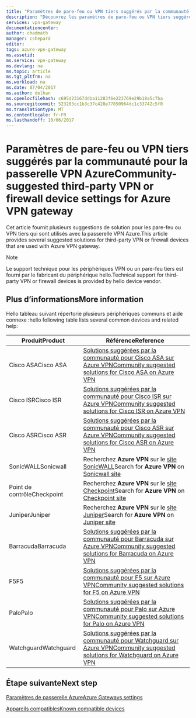 ```yaml
---
title: "Paramètres de pare-feu ou VPN tiers suggérés par la communauté pour la passerelle VPN Azure | Microsoft Docs"
description: "Découvrez les paramètres de pare-feu ou VPN tiers suggérés par la communauté pour la passerelle VPN Azure."
services: vpn-gateway
documentationcenter: 
author: chadmath
manager: cshepard
editor: 
tags: azure-vpn-gateway
ms.assetid: 
ms.service: vpn-gateway
ms.devlang: na
ms.topic: article
ms.tgt_pltfrm: na
ms.workload: na
ms.date: 07/04/2017
ms.author: delhan
ms.openlocfilehash: c695d23167ddba11283f6e223769e29b18a5c7ba
ms.sourcegitcommit: 523283cc1b3c37c428e77850964dc1c33742c5f0
ms.translationtype: MT
ms.contentlocale: fr-FR
ms.lasthandoff: 10/06/2017
---
```

# <a name="community-suggested-third-party-vpn-or-firewall-device-settings-for-azure-vpn-gateway"></a><span data-ttu-id="b8be6-103">Paramètres de pare-feu ou VPN tiers suggérés par la communauté pour la passerelle VPN Azure</span><span class="sxs-lookup"><span data-stu-id="b8be6-103">Community-suggested third-party VPN or firewall device settings for Azure VPN gateway</span></span>

<span data-ttu-id="b8be6-104">Cet article fournit plusieurs suggestions de solution pour les pare-feu ou VPN tiers qui sont utilisés avec la passerelle VPN Azure.</span><span class="sxs-lookup"><span data-stu-id="b8be6-104">This article provides several suggested solutions for third-party VPN or firewall devices that are used with Azure VPN gateway.</span></span>

> [!Note]
> <span data-ttu-id="b8be6-105">Le support technique pour les périphériques VPN ou un pare-feu tiers est fourni par le fabricant du périphérique hello.</span><span class="sxs-lookup"><span data-stu-id="b8be6-105">Technical support for third-party VPN or firewall devices is provided by hello device vendor.</span></span> 

## <a name="more-information"></a><span data-ttu-id="b8be6-106">Plus d’informations</span><span class="sxs-lookup"><span data-stu-id="b8be6-106">More information</span></span>

<span data-ttu-id="b8be6-107">Hello tableau suivant répertorie plusieurs périphériques communs et aide connexe :</span><span class="sxs-lookup"><span data-stu-id="b8be6-107">hello following table lists several common devices and related help:</span></span>

|<span data-ttu-id="b8be6-108">Produit</span><span class="sxs-lookup"><span data-stu-id="b8be6-108">Product</span></span>    |<span data-ttu-id="b8be6-109">Référence</span><span class="sxs-lookup"><span data-stu-id="b8be6-109">Reference</span></span>                                                |
|-----------|-----------------------------------------------------------|
|<span data-ttu-id="b8be6-110">Cisco ASA</span><span class="sxs-lookup"><span data-stu-id="b8be6-110">Cisco ASA</span></span>  |[<span data-ttu-id="b8be6-111">Solutions suggérées par la communauté pour Cisco ASA sur Azure VPN</span><span class="sxs-lookup"><span data-stu-id="b8be6-111">Community suggested solutions for Cisco ASA on Azure VPN</span></span>](https://search.cisco.com/search?query=%22Azure%20VPN%22%20ASA&locale=enUS&tab=Cisco)   |
|<span data-ttu-id="b8be6-112">Cisco ISR</span><span class="sxs-lookup"><span data-stu-id="b8be6-112">Cisco ISR</span></span>  |[<span data-ttu-id="b8be6-113">Solutions suggérées par la communauté pour Cisco ISR sur Azure VPN</span><span class="sxs-lookup"><span data-stu-id="b8be6-113">Community suggested solutions for Cisco ISR on Azure VPN</span></span>](https://search.cisco.com/search?query=%22Azure%20VPN%22%20ISR&locale=enUS&tab=Cisco)   |
|<span data-ttu-id="b8be6-114">Cisco ASR</span><span class="sxs-lookup"><span data-stu-id="b8be6-114">Cisco ASR</span></span>  |[<span data-ttu-id="b8be6-115">Solutions suggérées par la communauté pour Cisco ASR sur Azure VPN</span><span class="sxs-lookup"><span data-stu-id="b8be6-115">Community suggested solutions for Cisco ASR on Azure VPN</span></span>](https://search.cisco.com/search?query=%22Azure%20VPN%22%20ASR&locale=enUS&tab=Cisco)   |
|<span data-ttu-id="b8be6-116">SonicWALL</span><span class="sxs-lookup"><span data-stu-id="b8be6-116">Sonicwall</span></span> |<span data-ttu-id="b8be6-117">Recherchez **Azure VPN** sur le [site SonicWALL](https://support.sonicwall.com/search)</span><span class="sxs-lookup"><span data-stu-id="b8be6-117">Search for **Azure VPN** on [Sonicwall site](https://support.sonicwall.com/search)</span></span> |
| <span data-ttu-id="b8be6-118">Point de contrôle</span><span class="sxs-lookup"><span data-stu-id="b8be6-118">Checkpoint</span></span>    |<span data-ttu-id="b8be6-119">Recherchez **Azure VPN** sur le [site Checkpoint](https://supportcenter.checkpoint.com/supportcenter/portal)</span><span class="sxs-lookup"><span data-stu-id="b8be6-119">Search for **Azure VPN** on [Checkpoint site](https://supportcenter.checkpoint.com/supportcenter/portal)</span></span> |
|<span data-ttu-id="b8be6-120">Juniper</span><span class="sxs-lookup"><span data-stu-id="b8be6-120">Juniper</span></span> |<span data-ttu-id="b8be6-121">Recherchez **Azure VPN** sur le [site Juniper]( http://www.juniper.net/search/public/)</span><span class="sxs-lookup"><span data-stu-id="b8be6-121">Search for **Azure VPN** on [Juniper site]( http://www.juniper.net/search/public/)</span></span>|
|<span data-ttu-id="b8be6-122">Barracuda</span><span class="sxs-lookup"><span data-stu-id="b8be6-122">Barracuda</span></span>  |[<span data-ttu-id="b8be6-123">Solutions suggérées par la communauté pour Barracuda sur Azure VPN</span><span class="sxs-lookup"><span data-stu-id="b8be6-123">Community suggested solutions for Barracuda on Azure VPN</span></span>](https://campus.barracuda.com/search/?q=%22Azure+VPN%22&x=0&y=0)   |
|<span data-ttu-id="b8be6-124">F5</span><span class="sxs-lookup"><span data-stu-id="b8be6-124">F5</span></span>         |[<span data-ttu-id="b8be6-125">Solutions suggérées par la communauté pour F5 sur Azure VPN</span><span class="sxs-lookup"><span data-stu-id="b8be6-125">Community suggested solutions for F5 on Azure VPN</span></span>](https://support.f5.com/csp/#/federated-search?q=%22Azure%20VPN%22&source=support)          |
|<span data-ttu-id="b8be6-126">Palo</span><span class="sxs-lookup"><span data-stu-id="b8be6-126">Palo</span></span>       |[<span data-ttu-id="b8be6-127">Solutions suggérées par la communauté pour Palo sur Azure VPN</span><span class="sxs-lookup"><span data-stu-id="b8be6-127">Community suggested solutions for Palo on Azure VPN</span></span>](https://live.paloaltonetworks.com/t5/forums/searchpage/tab/message?q=Azure+VPN)        |
|<span data-ttu-id="b8be6-128">Watchguard</span><span class="sxs-lookup"><span data-stu-id="b8be6-128">Watchguard</span></span> |[<span data-ttu-id="b8be6-129">Solutions suggérées par la communauté pour Watchguard sur Azure VPN</span><span class="sxs-lookup"><span data-stu-id="b8be6-129">Community suggested solutions for Watchguard on Azure VPN</span></span>](http://watchguardsupport.force.com/SupportSearch#q=Azure%20VPN&t=All&sort=relevancy)  |

## <a name="next-step"></a><span data-ttu-id="b8be6-130">Étape suivante</span><span class="sxs-lookup"><span data-stu-id="b8be6-130">Next step</span></span>

[<span data-ttu-id="b8be6-131">Paramètres de passerelle Azure</span><span class="sxs-lookup"><span data-stu-id="b8be6-131">Azure Gateways settings</span></span>](https://docs.microsoft.com/en-us/azure/vpn-gateway/vpn-gateway-about-vpn-devices#a-nameipsecaipsecike-parameters)

[<span data-ttu-id="b8be6-132">Appareils compatibles</span><span class="sxs-lookup"><span data-stu-id="b8be6-132">Known compatible devices</span></span>](https://docs.microsoft.com/en-us/azure/vpn-gateway/vpn-gateway-about-vpn-devices#validated-vpn-devices)


